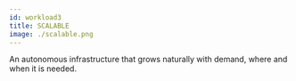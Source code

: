 ```yaml
---
id: workload3
title: SCALABLE
image: ./scalable.png
---
```

An autonomous infrastructure that grows naturally with demand, where and when it is needed.
